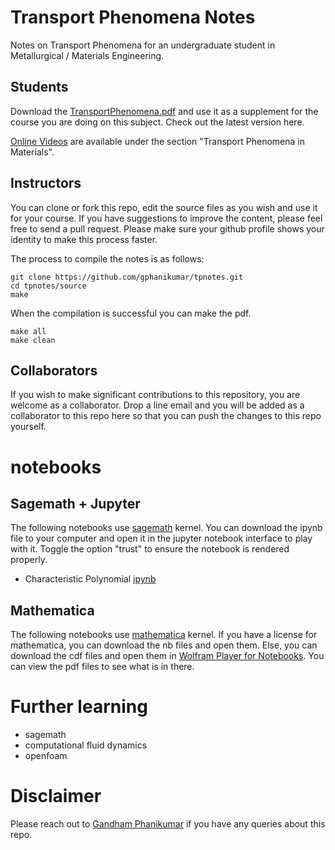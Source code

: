 # Transport Phenomena Notes

Notes on Transport Phenomena for an undergraduate student in Metallurgical / Materials Engineering.

## Students

Download the [TransportPhenomena.pdf](./TransportPhenomena.pdf) and use it as a supplement for the course you are doing on this subject. Check out the latest version here.

[Online Videos](https://gphanikumar.github.io/nptel.html) are available under the section "Transport Phenomena in Materials".

## Instructors

You can clone or fork this repo, edit the source files as you wish and use it for your course. If you have suggestions to improve the content, please feel free to send a pull request. Please make sure your github profile shows your identity to make this process faster.

The process to compile the notes is as follows:

    git clone https://github.com/gphanikumar/tpnotes.git
    cd tpnotes/source
    make

When the compilation is successful you can make the pdf.

    make all
    make clean

## Collaborators

If you wish to make significant contributions to this repository, you are welcome as a collaborator. Drop a line email and you will be added as a collaborator to this repo here so that you can push the changes to this repo yourself.

# notebooks

## Sagemath + Jupyter

The following notebooks use [sagemath](https://sagemath.org) kernel. You can download the ipynb file to your computer and open it in the jupyter notebook interface to play with it. Toggle the option "trust" to ensure the notebook is rendered properly.

* Characteristic Polynomial [ipynb](sage-notebooks/CharacteristicPolynomial.ipynb)

## Mathematica 

The following notebooks use [mathematica](https://www.wolfram.com/mathematica) kernel. If you have a license for mathematica, you can download the nb files and open them. Else, you can download the cdf files and open them in [Wolfram Player for Notebooks](https://www.wolfram.com/player). You can view the pdf files to see what is in there.

# Further learning

* sagemath
* computational fluid dynamics
* openfoam

# Disclaimer

Please reach out to [Gandham Phanikumar](https://gphanikumar.github.io/) if you have any queries about this repo.
